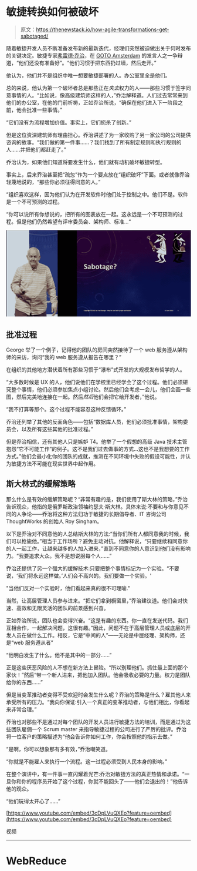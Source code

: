 # 敏捷转换如何被破坏

> 原文：<https://thenewstack.io/how-agile-transformations-get-sabotaged/>

随着敏捷开发人员不断准备发布新的最新迭代，经理们突然被迫做出关于何时发布的关键决定。敏捷专家[弗雷德·乔治](https://github.com/fredgeorge)，在 [GOTO Amsterdam](https://gotoams.nl/) 的发言人之一争辩道，“他们还没有准备好”。“他们习惯于把东西扔过墙，然后走开。”

他认为，他们并不是组织中唯一想要敏捷部署的人。办公室里全是他们。

总的来说，他认为第一个破坏者总是那些正在*失去*权力的人——那些习惯于签字同意事情的人。“比如说，像高级建筑师这样的人，”乔治解释道。人们过去常常来到他们的办公室，在他的门前祈祷，正如乔治所说，“确保在他们进入下一阶段之前，他会批准一些事情。”

“它们没有为流程增加价值。事实上，它们扼杀了创新。”

但是这位资深建筑师有理由担心。乔治讲述了为一家收购了另一家公司的公司提供咨询的故事。“我们做的第一件事……？我们找到了所有制定规则和执行规则的人……并把他们都赶走了。”

乔治认为，如果他们知道将要发生什么，他们就有动机破坏敏捷转型。

事实上，后来乔治甚至把“疏忽”作为一个要点放在“组织破坏”下面。或者就像乔治轻蔑地说的，“那些你必须征得同意的人。”

“组织喜欢这样，因为他们认为在开发软件时他们处于控制之中。他们不是。软件是一个不可预测的过程。

“你可以说所有你想说的，把所有的图表放在一起。这永远是一个不可预测的过程。但是他们仍然希望有评审委员会、架构师、标准…“

![Fred George on Saboteurs like Spy vs Spy for Agile transformation -screenshot from Amsterdam 2022 talk](img/0a1231eb7660dd95a9ed48bc77459d16.png)

## 批准过程

George 举了一个例子，记得他的团队的房间突然接待了一个 web 服务遵从架构师的来访，询问“我的 web 服务遵从报告在哪里？”

在组织的其他地方潜伏着所有那些习惯于“瀑布”式开发的大规模发布哲学的人。

“大多数时候是 UX 的人，他们说他们在学校里已经学会了这个过程。他们必须研究整个事情，他们必须参加焦点小组讨论。然后他们会考虑一会儿，他们会画一些图，然后完美地连接在一起。然后*然后*他们会把它给开发者，”他说。

“我不打算等那个。这个过程不能容忍这种反馈循环。”

乔治还列举了其他的反面角色——包括“数据库人员，他们必须批准事情，架构委员会，以及所有这些其他的批准过程。”

但是乔治相信，还有其他人只是嫉妒 T4。他举了一个假想的高级 Java 技术主管抱怨“它不可能工作”的例子。这不是我们过去做事的方式…这也不是我想要的工作方式。”他们会最小化你的团队的成就，推测在不同环境中失败的假设可能性，并认为敏捷方法不可能在现实世界中起作用。

## 斯大林式的缓解策略

那么什么是有效的缓解策略呢？“非常有趣的是，我们使用了斯大林的策略，”乔治告诉观众，他指的是俄罗斯政治领袖约瑟夫·斯大林。具体来说:不要和与你意见不同的人争论——乔治将这种方法归功于敏捷的长期倡导者、IT 咨询公司 ThoughtWorks 的创始人 Roy Singham。

以下是乔治对不同意他的人总结斯大林的方法:“当你们所有人都同意我的时候，我们可以枪毙他。”相当于工作场所？避免主动对抗。他解释说，“只要继续和同意你的人一起工作，让越来越多的人加入进来，”直到不同意你的人意识到他们没有影响力。“我要追求大众。我不是想说服每个人……”

乔治还提供了另一个强大的缓解技术:只要把整个事情标记为一个实验。“不要说，‘我们将永远这样做。’人们会不高兴的。我们要做一个实验。'

"当他们反对一个实验时，他们看起来真的很不可理喻."

当然，让高层管理人员参与进来。“把它们拿到橱窗里，”乔治建议道。他们会对快速、高效和无限灵活的团队的前景感到兴奋。

正如乔治所说，团队也会变得兴奋。“这是有趣的东西。你一直在发送代码。我们互相合作，一起解决问题，这很有趣。”因此，问题不在于高层管理人员或底层的开发人员在做什么工作。相反，它是“中间的人”——无论是中层经理、架构师，还是“web 服务遵从者”

“他明白发生了什么。他不是其中的一部分……”

正是这些厌恶风险的人不想在新方法上冒险。“所以别理他们。抓住最上面的那个家伙！”然后“带一个新人进来，把他加入团队。他会吸收必要的力量。权力是团队给你的东西……”

但是当变革推动者变得不受欢迎时会发生什么呢？乔治的策略是什么？雇其他人来承受所有的压力。“我向你保证:引入一个真正的变革推动者，与他们相比，你看起来非常合理。”

乔治也对那些不是通过对每个团队的开发人员进行敏捷方法的培训，而是通过为这些团队雇佣一个 Scrum master 来指导敏捷过程的公司进行了严厉的批评。乔治将一位客户的策略描述为“他会告诉你如何工作，你会按照他的指示去做。”

“是啊，你可以想象那有多有效，”乔治嘲笑道。

“你就是不能雇人来执行一个流程。这一过程必须受到人民本身的影响。”

在整个演讲中，有一件事一直闪耀着光芒:乔治对敏捷方法的真正热情和承诺。“一旦你和你的程序员开始了这个过程，你就不能回头了——他们会退出的！”他告诉他的观众。

“他们玩得太开心了……”

[https://www.youtube.com/embed/3cDpLVuQXEo?feature=oembed](https://www.youtube.com/embed/3cDpLVuQXEo?feature=oembed)

视频

* * *

# WebReduce

<svg xmlns:xlink="http://www.w3.org/1999/xlink" viewBox="0 0 68 31" version="1.1"><title>Group</title> <desc>Created with Sketch.</desc></svg>